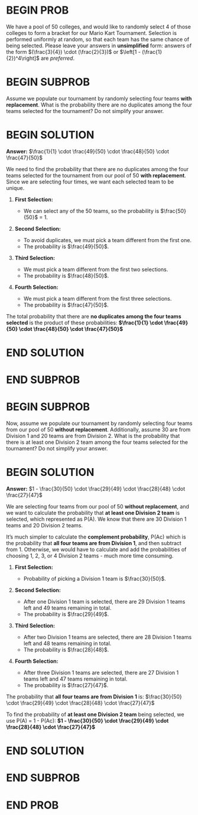 # BEGIN PROB

We have a pool of 50 colleges, and would like to randomly select 4 of those colleges to form a bracket for our Mario Kart Tournament. Selection is performed uniformly at random, so that each team has the same chance of being selected. Please leave your answers in **unsimplified** form: answers of the form $(\frac{3}{4}) \cdot (\frac{2}{3})$ or $\left[1 - (\frac{1}{2})^4\right]$ are *preferred*.

# BEGIN SUBPROB

Assume we populate our tournament by randomly selecting four teams **with replacement**. What is the probability there are no duplicates among the four teams selected for the tournament? Do not simplify your answer.

# BEGIN SOLUTION

**Answer:** $\frac{1}{1} \cdot \frac{49}{50} \cdot \frac{48}{50} \cdot \frac{47}{50}$

We need to find the probability that there are no duplicates among the four teams selected for the tournament from our pool of 50 **with replacement**. Since we are selecting four times, we want each selected team to be unique.

1. **First Selection:**  
   - We can select any of the 50 teams, so the probability is $\frac{50}{50}$ = 1.

2. **Second Selection:**  
   - To avoid duplicates, we must pick a team different from the first one.
   - The probability is $\frac{49}{50}$.
   

3. **Third Selection:**  
   - We must pick a team different from the first two selections.
   - The probability is $\frac{48}{50}$.
   

4. **Fourth Selection:**  
   - We must pick a team different from the first three selections.
   - The probability is $\frac{47}{50}$.

The total probability that there are **no duplicates among the four teams selected** is the product of these probabilities: **$\frac{1}{1} \cdot \frac{49}{50} \cdot \frac{48}{50} \cdot \frac{47}{50}$**

# END SOLUTION

# END SUBPROB

# BEGIN SUBPROB

Now, assume we populate our tournament by randomly selecting four teams from our pool of 50 **without replacement**. Additionally, assume 30 are from Division 1 and 20 teams are from Division 2. What is the probability that there is at least one Division 2 team among the four teams selected for the tournament? Do not simplify your answer.

# BEGIN SOLUTION

**Answer:** $1 - \frac{30}{50} \cdot \frac{29}{49} \cdot \frac{28}{48} \cdot \frac{27}{47}$

We are selecting four teams from our pool of 50 **without replacement**, and we want to calculate the probability that **at least one Division 2 team** is selected, which represented as P(A). We know that there are 30 Division 1 teams and 20 Division 2 teams.

It’s much simpler to calculate the **complement probability**, P(Ac) which is the probability that **all four teams are from Division 1**, and then subtract from 1. Otherwise, we would have to calculate and add the probabilities of choosing 1, 2, 3, or 4 Division 2 teams - much more time consuming. 

1. **First Selection:**  
   - Probability of picking a Division 1 team is $\frac{30}{50}$.

2. **Second Selection:**  
   - After one Division 1 team is selected, there are 29 Division 1 teams left and 49 teams remaining in total.
   - The probability is $\frac{29}{49}$.


3. **Third Selection:**  
   - After two Division 1 teams are selected, there are 28 Division 1 teams left and 48 teams remaining in total.
   - The probability is $\frac{28}{48}$.
   

4. **Fourth Selection:**  
   - After three Division 1 teams are selected, there are 27 Division 1 teams left and 47 teams remaining in total.
   - The probability is $\frac{27}{47}$.

The probability that **all four teams are from Division 1** is:
$\frac{30}{50} \cdot \frac{29}{49} \cdot \frac{28}{48} \cdot \frac{27}{47}$

To find the probability of **at least one Division 2 team** being selected, we use P(A) = 1 - P(Ac): **$1 - \frac{30}{50} \cdot \frac{29}{49} \cdot \frac{28}{48} \cdot \frac{27}{47}$**

# END SOLUTION

# END SUBPROB

# END PROB
